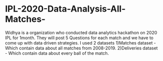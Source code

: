 # IPL-2020-Data-Analysis-All-Matches-
Widhya is a organization who conducted data analytics hackathon on 2020 IPL for 1month. They will post 5 Questions for each match and we have to come up with data driven strategies.
I used 2 datasets 
1)Matches dataset - Which contain data about all matches from 2008-2019.
2)Deliveries dataset - Which contain data about every ball of the match.
